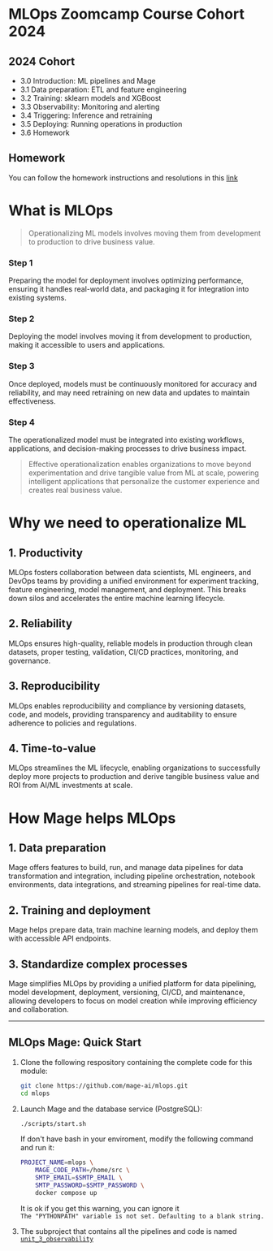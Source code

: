 # MLOps Zoomcamp Course Cohort 2024

## 2024 Cohort

* 3.0 Introduction: ML pipelines and Mage
* 3.1 Data preparation: ETL and feature engineering
* 3.2 Training: sklearn models and XGBoost
* 3.3 Observability: Monitoring and alerting
* 3.4 Triggering: Inference and retraining
* 3.5 Deploying: Running operations in production
* 3.6 Homework

## Homework
You can follow the homework instructions and resolutions in this [link](./homework.md)

# What is MLOps
> Operationalizing ML models involves moving them from development to production to drive business value.

### Step 1
Preparing the model for deployment involves optimizing performance, ensuring it handles real-world data, and packaging it for integration into existing systems.

### Step 2
Deploying the model involves moving it from development to production, making it accessible to users and applications.

### Step 3
Once deployed, models must be continuously monitored for accuracy and reliability, and may need retraining on new data and updates to maintain effectiveness.

### Step 4
The operationalized model must be integrated into existing workflows, applications, and decision-making processes to drive business impact.

> Effective operationalization enables organizations to move beyond experimentation and drive tangible value from ML at scale, powering intelligent applications that personalize the customer experience and creates real business value.

# Why we need to operationalize ML

## 1. Productivity
MLOps fosters collaboration between data scientists, ML engineers, and DevOps teams by providing a unified environment for experiment tracking, feature engineering, model management, and deployment. This breaks down silos and accelerates the entire machine learning lifecycle.

## 2. Reliability
MLOps ensures high-quality, reliable models in production through clean datasets, proper testing, validation, CI/CD practices, monitoring, and governance.

## 3. Reproducibility
MLOps enables reproducibility and compliance by versioning datasets, code, and models, providing transparency and auditability to ensure adherence to policies and regulations.

## 4. Time-to-value
MLOps streamlines the ML lifecycle, enabling organizations to successfully deploy more projects to production and derive tangible business value and ROI from AI/ML investments at scale.

# How Mage helps MLOps

## 1. Data preparation

Mage offers features to build, run, and manage data pipelines for data transformation and integration, including pipeline orchestration, notebook environments, data integrations, and streaming pipelines for real-time data.


## 2. Training and deployment

Mage helps prepare data, train machine learning models, and deploy them with accessible API endpoints.


## 3. Standardize complex processes

Mage simplifies MLOps by providing a unified platform for data pipelining, model development, deployment, versioning, CI/CD, and maintenance, allowing developers to focus on model creation while improving efficiency and collaboration.

---

## MLOps Mage: Quick Start

1. Clone the following respository containing the complete code for this module:

    ```bash
    git clone https://github.com/mage-ai/mlops.git
    cd mlops
    ```

1. Launch Mage and the database service (PostgreSQL):

    ```bash
    ./scripts/start.sh
    ```

    If don't have bash in your enviroment, modify the following command and run it:

    ```bash
    PROJECT_NAME=mlops \
        MAGE_CODE_PATH=/home/src \
        SMTP_EMAIL=$SMTP_EMAIL \
        SMTP_PASSWORD=$SMTP_PASSWORD \
        docker compose up
    ```
    It is ok if you get this warning, you can ignore it  
     `The "PYTHONPATH" variable is not set. Defaulting to a blank string.`

1. The subproject that contains all the pipelines and code is named
   [`unit_3_observability`](https://github.com/mage-ai/mlops/tree/master/mlops/unit_3_observability)
